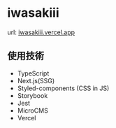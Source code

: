 # iwasakiii
url: [iwasakiii.vercel.app](iwasakiii.vercel.app)

## 使用技術
- TypeScript
- Next.js(SSG)
- Styled-components (CSS in JS)
- Storybook
- Jest
- MicroCMS
- Vercel
